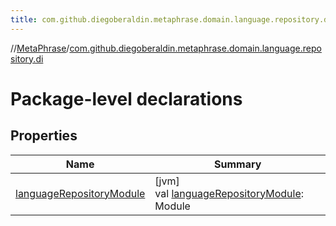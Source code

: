 ```yaml
---
title: com.github.diegoberaldin.metaphrase.domain.language.repository.di
---
```

//[MetaPhrase](../../index.html)/[com.github.diegoberaldin.metaphrase.domain.language.repository.di](index.html)



# Package-level declarations



## Properties


| Name | Summary |
|---|---|
| [languageRepositoryModule](language-repository-module.html) | [jvm]<br>val [languageRepositoryModule](language-repository-module.html): Module |

